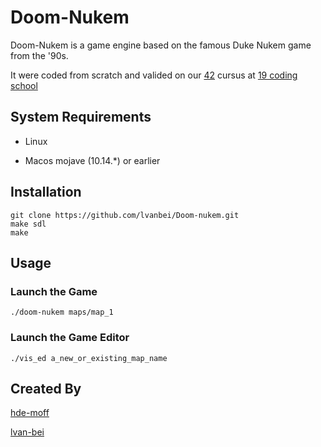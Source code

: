 # Doom-Nukem

Doom-Nukem is a game engine based on the famous Duke Nukem game from the '90s.

It were coded from scratch and valided on our [42](https://www.42.fr/) cursus at [19 coding school](https://www.s19.be/)

## System Requirements
- Linux

- Macos mojave (10.14.*) or earlier

## Installation


```shell
git clone https://github.com/lvanbei/Doom-nukem.git
make sdl
make
```

## Usage

### Launch the Game
```shell
./doom-nukem maps/map_1
```

### Launch the Game Editor
```shell
./vis_ed a_new_or_existing_map_name
```

## Created By
[hde-moff](https://www.linkedin.com/in/henri-de-moffarts-862bb5164)

[lvan-bei](https://www.linkedin.com/in/lvanbei)
